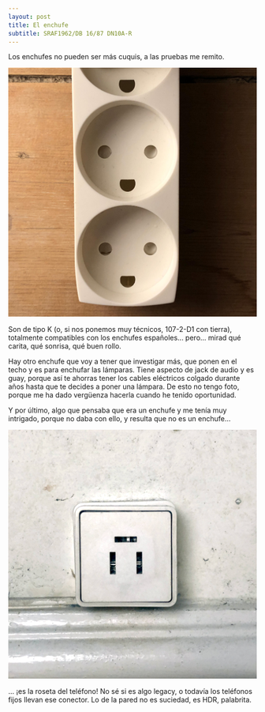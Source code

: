 ```yaml
---
layout: post
title: El enchufe
subtitle: SRAF1962/DB 16/87 DN10A-R 
---
```

Los enchufes no pueden ser más cuquis, a las pruebas me remito.

![Happy Happy Joy Joy](/img/0016.JPG)

Son de tipo K (o, si nos ponemos muy técnicos, 107-2-D1 con tierra), totalmente compatibles con los enchufes españoles... pero... mirad qué carita, qué sonrisa, qué buen rollo.

Hay otro enchufe que voy a tener que investigar más, que ponen en el techo y es para enchufar las lámparas. Tiene aspecto de jack de audio y es guay, porque así te ahorras tener los cables eléctricos colgado durante años hasta que te decides a poner una lámpara. De esto no tengo foto, porque me ha dado vergüenza hacerla cuando he tenido oportunidad.

Y por último, algo que pensaba que era un enchufe y me tenía muy intrigado, porque no daba con ello, y resulta que no es un enchufe...

![Happy Happy Joy Joy](/img/0017.JPG)

... ¡es la roseta del teléfono! No sé si es algo legacy, o todavía los teléfonos fijos llevan ese conector. Lo de la pared no es suciedad, es HDR, palabrita. 